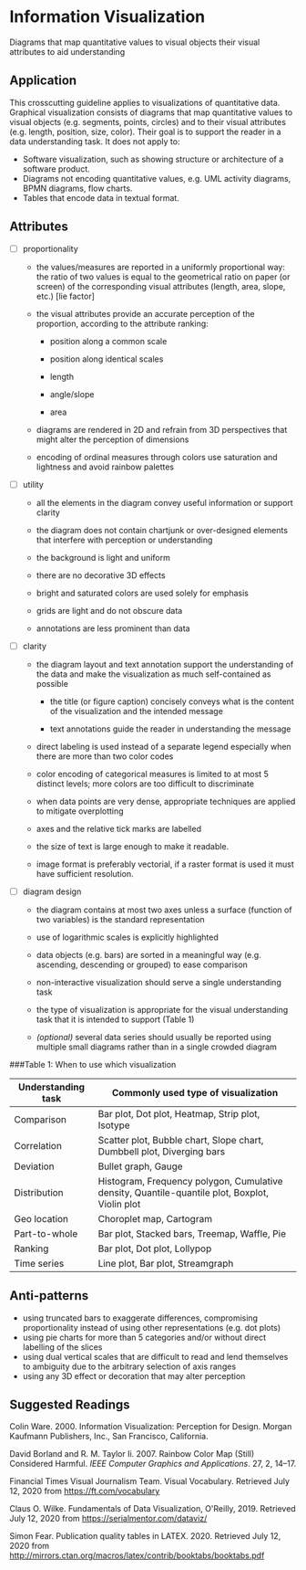 # Information Visualization 

Diagrams that map quantitative values to visual objects their visual
attributes to aid understanding

## Application 

This crosscutting guideline applies to visualizations of quantitative
data. Graphical visualization consists of diagrams that map quantitative
values to visual objects (e.g. segments, points, circles) and to their
visual attributes (e.g. length, position, size, color). Their goal is to
support the reader in a data understanding task. It does not apply to:

-   Software visualization, such as showing structure or architecture of
    a software product.
-   Diagrams not encoding quantitative values, e.g. UML activity
    diagrams, BPMN diagrams, flow charts.
-   Tables that encode data in textual format.

## Attributes 

- [ ]   proportionality
    -   the values/measures are reported in a uniformly proportional way:
        the ratio of two values is equal to the geometrical ratio on paper (or screen) of the corresponding visual attributes (length, area, slope, etc.) \[lie factor\]
    
    -   the visual attributes provide an accurate perception of the proportion, according to the attribute ranking:
    
        -   position along a common scale
    
        -   position along identical scales
    
        -   length
    
        -   angle/slope
    
        -   area
    
    -   diagrams are rendered in 2D and refrain from 3D perspectives that might alter the perception of dimensions
    
    -   encoding of ordinal measures through colors use saturation and lightness and avoid rainbow palettes


-[ ]   utility

    -   all the elements in the diagram convey useful information or support clarity
    
    -   the diagram does not contain chartjunk or over-designed elements that interfere with perception or understanding
    
    -   the background is light and uniform
    
    -   there are no decorative 3D effects
    
    -   bright and saturated colors are used solely for emphasis
    
    -   grids are light and do not obscure data
    
    -   annotations are less prominent than data

-[ ]   clarity

    -   the diagram layout and text annotation support the understanding of the data and make the visualization as much self-contained as possible
    
        -   the title (or figure caption) concisely conveys what is the content of the visualization and the intended message
    
        -   text annotations guide the reader in understanding the message
    
    -   direct labeling is used instead of a separate legend especially when there are more than two color codes
    
    -   color encoding of categorical measures is limited to at most 5 distinct levels; more colors are too difficult to discriminate
    
    -   when data points are very dense, appropriate techniques are applied to mitigate overplotting
    
    -   axes and the relative tick marks are labelled
    
    -   the size of text is large enough to make it readable.
    
    -   image format is preferably vectorial, if a raster format is used it must have sufficient resolution.

-[ ]   diagram design

    -   the diagram contains at most two axes unless a surface (function of two variables) is the standard representation
    
    -   use of logarithmic scales is explicitly highlighted
    
    -   data objects (e.g. bars) are sorted in a meaningful way (e.g. ascending, descending or grouped) to ease comparison
    
    -   non-interactive visualization should serve a single understanding task
    
    -   the type of visualization is appropriate for the visual understanding task that it is intended to support (Table 1)
    
    -   *(optional)* several data series should usually be reported using multiple small diagrams rather than in a single crowded diagram

###Table 1: When to use which visualization

| Understanding task | Commonly used type of visualization                                                            |   
|--------------------|------------------------------------------------------------------------------------------------|
| Comparison         | Bar plot, Dot plot, Heatmap, Strip plot, Isotype                                               |  
| Correlation        | Scatter plot, Bubble chart, Slope chart, Dumbbell plot, Diverging bars                         |   
| Deviation          | Bullet graph, Gauge                                                                            |   
| Distribution       | Histogram, Frequency polygon, Cumulative density, Quantile-quantile plot, Boxplot, Violin plot |   
| Geo location       | Choroplet map, Cartogram                                                                       |   
| Part-to-whole      | Bar plot, Stacked bars, Treemap, Waffle, Pie                                                   |  
| Ranking            | Bar plot, Dot plot, Lollypop                                                                   | 
| Time series        | Line plot, Bar plot, Streamgraph                                                               | 

## Anti-patterns 

-   using truncated bars to exaggerate differences, compromising
    proportionality instead of using other representations (e.g. dot
    plots)
-   using pie charts for more than 5 categories and/or without direct
    labelling of the slices
-   using dual vertical scales that are difficult to read and lend
    themselves to ambiguity due to the arbitrary selection of axis
    ranges
-   using any 3D effect or decoration that may alter perception

## Suggested Readings 

Colin Ware. 2000. Information Visualization: Perception for Design.
Morgan Kaufmann Publishers, Inc., San Francisco, California.

David Borland and R. M. Taylor Ii. 2007. Rainbow Color Map (Still)
Considered Harmful. *IEEE Computer Graphics and Applications*. 27, 2,
14–17.

Financial Times Visual Journalism Team. Visual Vocabulary. Retrieved
July 12, 2020 from <https://ft.com/vocabulary>

Claus O. Wilke. Fundamentals of Data Visualization, O'Reilly, 2019.
Retrieved July 12, 2020 from <https://serialmentor.com/dataviz/>

Simon Fear. Publication quality tables in LATEX. 2020. Retrieved July
12, 2020 from
<http://mirrors.ctan.org/macros/latex/contrib/booktabs/booktabs.pdf>